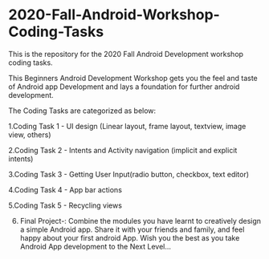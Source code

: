 # 2020-Fall-Android-Workshop-Coding-Tasks
This is the repository for the 2020 Fall Android Development workshop coding tasks.


This Beginners Android Development Workshop gets you the feel and taste of Android app Development 
and lays a foundation for further android development.


The Coding Tasks are categorized as below:

1.Coding Task 1 - UI design (Linear layout, frame layout, textview, image view, others)

2.Coding Task 2 - Intents and Activity navigation (implicit and explicit intents)

3.Coding Task 3 - Getting User Input(radio button, checkbox, text editor)

4.Coding Task 4 - App bar actions

5.Coding Task 5 - Recycling views 

6. Final Project-: Combine the modules you have learnt to creatively design a simple Android app.
Share it with your friends and family, and feel happy about your first android App. 
Wish you the best as you take Android App development to the Next Level...

